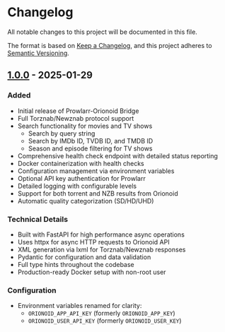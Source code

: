 # Changelog

All notable changes to this project will be documented in this file.

The format is based on [Keep a Changelog](https://keepachangelog.com/en/1.0.0/),
and this project adheres to [Semantic Versioning](https://semver.org/spec/v2.0.0.html).

## [1.0.0] - 2025-01-29

### Added
- Initial release of Prowlarr-Orionoid Bridge
- Full Torznab/Newznab protocol support
- Search functionality for movies and TV shows
  - Search by query string
  - Search by IMDb ID, TVDB ID, and TMDB ID
  - Season and episode filtering for TV shows
- Comprehensive health check endpoint with detailed status reporting
- Docker containerization with health checks
- Configuration management via environment variables
- Optional API key authentication for Prowlarr
- Detailed logging with configurable levels
- Support for both torrent and NZB results from Orionoid
- Automatic quality categorization (SD/HD/UHD)

### Technical Details
- Built with FastAPI for high performance async operations
- Uses httpx for async HTTP requests to Orionoid API
- XML generation via lxml for Torznab/Newznab responses
- Pydantic for configuration and data validation
- Full type hints throughout the codebase
- Production-ready Docker setup with non-root user

### Configuration
- Environment variables renamed for clarity:
  - `ORIONOID_APP_API_KEY` (formerly `ORIONOID_APP_KEY`)
  - `ORIONOID_USER_API_KEY` (formerly `ORIONOID_USER_KEY`)

[1.0.0]: https://github.com/jamtur01/prowlarr-orionoid/releases/tag/v1.0.0